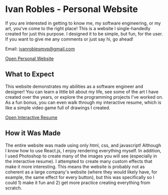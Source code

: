 # Ivan Robles - Personal Website

If you are interested in getting to know me, my software engineering, or my art, you've come to the right place! This is a website I single-handedly created for just this purpose. I designed it to be simple, but fun, for the user. If you want to give me any comments or just say hi, go ahead!

Email: ivanroblesmvp@gmail.com

[Open Personal Website](https://www.theivanrobles.com/)

## What to Expect

This website demonstrates my abilities as a software engineer and designer! You can learn a little bit about my life, see some of the art I have created over the years, or explore the programming projects I've worked on. As a fun bonus, you can even walk through my interactive resume, which is like a simple video game full of drawings I created.

[Open Interactive Resume](https://www.theivanrobles.com/pages/visual-resume.html)

## How it Was Made

The entire website was made using only html, css, and javascript! Although I know how to use React.js, I enjoy rendering everything myself. In addition, I used Photoshop to create many of the images you will see (especially in the interactive resume). I attempted to create many custom effects that make it more interesting. This means the website is probably not as coherent as a large company's website (where they would likely have, for example, the same effect for every button), but this was specifically so I could 1) make it fun and 2) get more practice creating everything from scratch.


